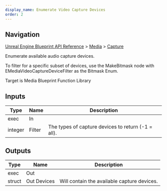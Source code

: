 ```yaml
---
display_name: Enumerate Video Capture Devices
order: 2
---
```

## Navigation

[Unreal Engine Blueprint API Reference](https://dev.epicgames.com/documentation/en-us/unreal-engine/BlueprintAPI) > [Media](https://dev.epicgames.com/documentation/en-us/unreal-engine/BlueprintAPI/Media) > [Capture](https://dev.epicgames.com/documentation/en-us/unreal-engine/BlueprintAPI/Media/Capture)

Enumerate available audio capture devices.

To filter for a specific subset of devices, use the MakeBitmask node
with EMediaVideoCaptureDeviceFilter as the Bitmask Enum.

Target is Media Blueprint Function Library

## Inputs

| Type | Name | Description |
| --- | --- | --- |
| exec | In |  |
| integer | Filter | The types of capture devices to return (-1 = all). |

## Outputs

| Type | Name | Description |
| --- | --- | --- |
| exec | Out |  |
| struct | Out Devices | Will contain the available capture devices. |
